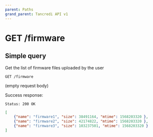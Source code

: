 ```yaml
---
parent: Paths
grand_parent: Tancredi API v1
---
```


# GET /firmware

## Simple query

Get the list of firmware files uploaded by the user

```text
GET /firmware
```

(empty request body)

Success response:

    Status: 200 OK

```json
[
    {"name": "firmware1", "size": 38491164, "mtime": 1568203320 },
    {"name": "firmware2", "size": 42174822, "mtime": 1568203320 },
    {"name": "firmware3", "size": 103237501, "mtime": 1568203320 }
]
```
